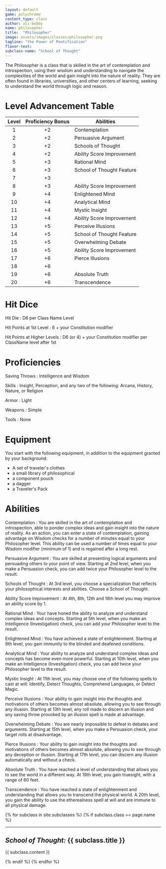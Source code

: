 ```yaml
---
layout: default
game: polychrome
content_type: class
author: ali-bobby
name: philosopher
title:  "Philosopher"
image: assets/images/classes/philosopher.png
tagline: "the Power of Pontification"
flavor-text:
subclass-name: "School of Thought"
---
```


The Philosopher is a class that is skilled in the art of contemplation and introspection, using their wisdom and understanding to navigate the complexities of the world and gain insight into the nature of reality. They are often found in libraries, universities, and other centers of learning, seeking to understand the world through logic and reason.

# Level Advancement Table

|Level |Proficiency Bonus   |	Abilities                 |
|:-----:|:-----------------:|---------------------------|
|1      |	+2                | Contemplation             |
|2      |	+2                |	Persuasive Argument       |
|3      |	+2                |	Schools of Thought        |
|4      |	+2                |	Ability Score Improvement |
|5      |	+3                |	Rational Mind             |
|6      |	+3                |	School of Thought Feature |
|7      |	+3                |	                          |
|8      |	+3                | Ability Score Improvement |
|9      |	+4                |	Enlightened Mind          |
|10     |	+4                |	Analytical Mind           |
|11     |	+4                |	Mystic Insight            |
|12     |	+4                |	Ability Score Improvement |
|13     |	+5                |	Perceive Illusions        |
|14     |	+5                |	School of Thought Feature |
|15     |	+5                |	Overwhelming Debate       |
|16     |	+5                |	Ability Score Improvement |
|17     |	+6                |	Pierce Illusions          |
|18     |	+6                |	                          |
|19     |	+6                |	Absolute Truth            |
|20     |	+6                |	Transcendence             |

# Hit Dice
Hit Die
: D6 per Class Name Level

Hit Points at 1st Level
: 6 + your Constitution modifier

Hit Points at Higher Levels
: D6 (or 4) + your Constitution modifier per ClassName level after 1st

# Proficiencies

Saving Throws
: Intelligence and Wisdom

Skills
: Insight, Perception, and any two of the following: Arcana, History, Nature, or Religion

Armor
: Light

Weapons
: Simple

Tools
: None


# Equipment
You start with the following equipment, in addition to the equipment granted by your background:
- A set of traveler's clothes
- a small library of philosophical
- a component pouch
- a dagger
- a Traveler's Pack

# Abilities

Contemplation
: You are skilled in the art of contemplation and introspection, able to ponder complex ideas and gain insight into the nature of reality. As an action, you can enter a state of contemplation, gaining advantage on Wisdom checks for a number of minutes equal to your Philosopher level. This ability can be used a number of times equal to your Wisdom modifier (minimum of 1) and is regained after a long rest.

Persuasive Argument
: You are skilled at presenting logical arguments and persuading others to your point of view. Starting at 2nd level, when you make a Persuasion check, you can add twice your Philosopher level to the result.

Schools of Thought
: At 3rd level, you choose a specialization that reflects your philosophical interests and abilities. Choose a School of Thought.

Ability Score Improvement
: At 4th, 8th, 12th and 16th level you may improve an ability score by 1.

Rational Mind
: Your have honed the ability to analyze and understand complex ideas and concepts. Starting at 5th level, when you make an Intelligence (Investigation) check, you can add your Philosopher level to the result.

Enlightened Mind
: You have achieved a state of enlightenment. Starting at 9th level, you gain immunity to the blinded and deafened conditions.

Analytical Mind
: Your ability to analyze and understand complex ideas and concepts has become even more powerful. Starting at 10th level, when you make an Intelligence (Investigation) check, you can add twice your Philosopher level to the result.

Mystic Insight
: At 11th level, you may choose one of the following spells to cast at will: Identify, Detect Thoughts, Comprehend Languages, or Detect Magic.

Perceive Illusions
: Your ability to gain insight into the thoughts and motivations of others becomes almost absolute, allowing you to see through any illusion. Starting at 13th level, any roll made to discern an illusion and any saving throw provoked by an illusion spell is made at advantage.

Overwhelming Debate
: You are nearly impossible to defeat in debates and arguments. Starting at 15th level, when you make a Persuasion check, your target rolls at disadvantage.

Pierce Illusions
: Your ability to gain insight into the thoughts and motivations of others becomes almost absolute, allowing you to see through any deception or illusion. Starting at 17th level, you can discern any illusion automatically and without a check.

Absolute Truth
: You have reached a level of understanding that allows you to see the world in a different way. At 19th level, you gain truesight, with a range of 60 feet.

Transcendence
: You have reached a state of enlightenment and understanding that allows you to transcend the physical world. A 20th level, you gain the ability to use the etherealness spell at will and are immune to all physical damage.


{% for subclass in site.subclasses %}
{% if subclass.class == page.name %}

---

## *School of Thought:* {{ subclass.title }}
{{ subclass.content }}

{% endif %}
{% endfor %}
